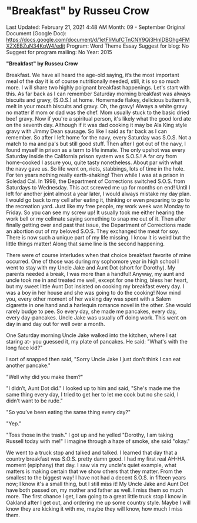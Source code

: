 # "Breakfast" by Russeu Crow

Last Updated: February 21, 2021 4:48 AM
Month: 09 - September
Original Document (Google Doc): https://docs.google.com/document/d/1etFliMufCTnCNY9Qj3HnIDBGhg4FMXZXEBZuN34KqW4/edit
Program: Word Theme Essay
Suggest for blog: No
Suggest for program mailing: No
Year: 2015

**"Breakfast" by Russeu Crow**

Breakfast. We have all heard the age-old saying, it’s the most important meal of the day it is of course nutritionally needed, still, it is so so much more. I will share two highly poignant breakfast happenings. Let's start with this. As far back as I can remember Saturday morning breakfast was always biscuits and gravy, (S.O.S.) at home. Homemade flakey, delicious buttermilk, melt in your mouth biscuits and gravy. Oh, the gravy! Always a white gravy no matter if mom or dad was the chef. Mom usually stuck to the basic dried beef gravy. Now if you're a spiritual person, it's likely what the good lord ate on the seventh day. Although if it was dad cooking it may be Ala King style gravy with Jimmy Dean sausage. So like I said as far back as I can remember. So after I left home for the navy, every Saturday was S.O.S. Not a match to ma and pa's but still good stuff. Then after I got out of the navy, I found myself in prison as a term to life inmate. The only upshot was every Saturday inside the California prison system was S.O.S.! A far cry from home-cooked I assure you, quite tasty nonetheless. About par with what the navy gave us. So life went on, riots, stabbings, lots of time in the hole. For ten years nothing really earth-shaking! Then while I was at a prison in Soledad Cal. In 1998, the Department of Corrections switched S.O.S. from Saturdays to Wednesday. This act screwed me up for months on end! Until I left for another joint almost a year later, I would always mistake my day plan. I would go back to my cell after eating it, thinking or even preparing to go to the recreation yard. Just like my free people, my work week was Monday to Friday. So you can see my screw up! It usually took me either hearing the work bell or my cellmate saying something to snap me out of it. Then after finally getting over and past that issue, the Department of Corrections made an abortion out of my beloved S.O.S. They exchanged the meat for soy. There is now such a unique part of my life missing. I know it is weird but the little things matter! Along that same line is the second happening.

There were of course interludes when that choice breakfast favorite of mine occurred. One of those was during my sophomore year in high school I went to stay with my Uncle Jake and Aunt Dot (short for Dorothy). My parents needed a break, I was more than a handful! Anyway, my aunt and uncle took me in and treated me well, except for one thing, bless her heart, but my sweet little Aunt Dot insisted on cooking my breakfast every day. I was a boy in her house and she was going to do the cooking! Now mind you, every other moment of her waking day was spent with a Salem cigarette in one hand and a harlequin romance novel in the other. She would rarely budge to pee. So every day, she made me pancakes, every day, every day-pancakes. Uncle Jake was usually off doing work. This went on day in and day out for well over a month.

One Saturday morning Uncle Jake walked into the kitchen, where I sat staring at- you guessed it, my plate of pancakes. He said: "What's with the long face kid?"

I sort of snapped then said, "Sorry Uncle Jake I just don’t think I can eat another pancake."

"Well why did you make them?"

"I didn’t, Aunt Dot did." I looked up to him and said, "She's made me the same thing every day, I tried to get her to let me cook but no she said, I didn’t want to be rude."

"So you’ve been eating the same thing every day?"

"Yep."

"Toss those in the trash." I got up and he yelled "Dorothy, I am taking Russell today with me!" I imagine through a haze of smoke, she said "okay."

We went to a truck stop and talked and talked. I learned that day that a country breakfast was S.O.S. pretty damn good. I had my first real AH-HA moment (epiphany) that day. I saw via my uncle's quiet example, what matters is making certain that we show others that they matter. From the smallest to the biggest way! I have not had a decent S.O.S. in fifteen years now; I know it's a small thing, but I still miss it! My Uncle Jake and Aunt Dot have both passed on, my mother and father as well. I miss them so much more. The first chance I get, I am going to a great little truck stop I know in Oakland after I get out, and ordering me up some country style. Maybe I will know they are kicking it with me, maybe they will know, how much I miss them.